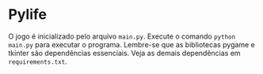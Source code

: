 # Pylife

O jogo é inicializado pelo arquivo `main.py`. Execute o comando `python main.py` para executar o programa. Lembre-se que as bibliotecas pygame e tkinter são dependências essenciais. Veja as demais dependências em `requirements.txt`.
